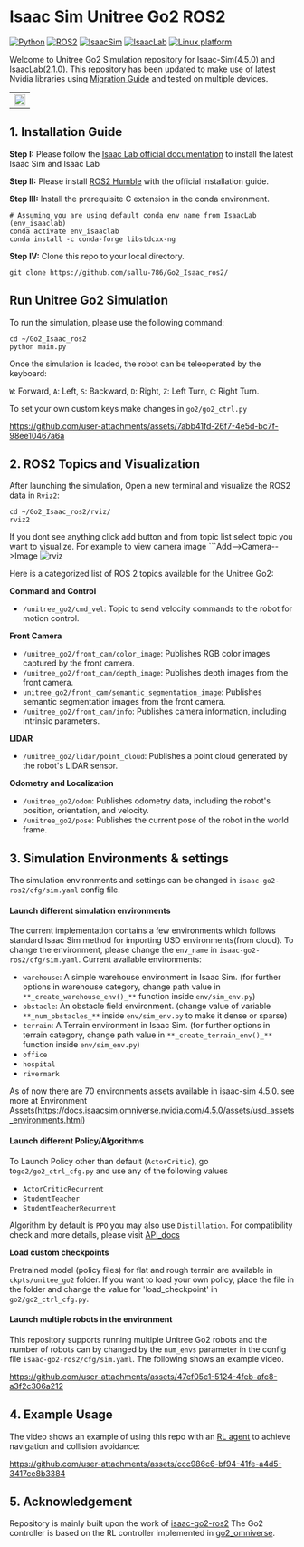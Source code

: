 #  Isaac Sim Unitree Go2 ROS2
[![Python](https://img.shields.io/badge/python-3.10-blue.svg)](https://docs.python.org/3/whatsnew/3.10.html)
[![ROS2](https://img.shields.io/badge/ROS2-Humble-orange.svg)](https://docs.ros.org/en/humble/index.html)
[![IsaacSim](https://img.shields.io/badge/IsaacSim-4.5.0-red.svg)](https://docs.isaacsim.omniverse.nvidia.com/4.5.0/index.html)
[![IsaacLab](https://img.shields.io/badge/IsaacLab-2.1.0-purple.svg)](https://isaac-sim.github.io/IsaacLab/main/index.html)
[![Linux platform](https://img.shields.io/badge/platform-Ubuntu--22.04-green.svg)](https://releases.ubuntu.com/22.04/)

Welcome to Unitree Go2 Simulation repository for Isaac-Sim(4.5.0) and IsaacLab(2.1.0). This repository has been updated to make use of latest Nvidia libraries using [Migration Guide](https://isaac-sim.github.io/IsaacLab/main/source/migration/migrating_from_orbit.html) and tested on multiple devices. 

<table>
  <tr>
    <td><img src="media/sim-demo2.gif" style="width: 100%;"></td>
  </tr>
</table>


## 1. Installation Guide
**Step I:** Please follow the [Isaac Lab official documentation](https://isaac-sim.github.io/IsaacLab/main/source/setup/installation/index.html) to install the latest Isaac Sim and Isaac Lab

**Step II:** Please install [ROS2 Humble](https://docs.ros.org/en/humble/index.html) with the official installation guide.

**Step III:** Install the prerequisite C extension in the conda environment.
```
# Assuming you are using default conda env name from IsaacLab (env_isaaclab)
conda activate env_isaaclab     
conda install -c conda-forge libstdcxx-ng
```

**Step IV:** Clone this repo to your local directory.
```
git clone https://github.com/sallu-786/Go2_Isaac_ros2/
```

## Run Unitree Go2 Simulation 
To run the simulation, please use the following command:
```
cd ~/Go2_Isaac_ros2
python main.py
```
Once the simulation is loaded, the robot can be teleoperated by the keyboard:

```W```: Forward, ```A```: Left, ```S```: Backward, ```D```: Right, ```Z```: Left Turn, ```C```: Right Turn.

To set your own custom keys make changes in ```go2/go2_ctrl.py``` 

https://github.com/user-attachments/assets/7abb41fd-26f7-4e5d-bc7f-98ee10467a6a


## 2. ROS2 Topics and Visualization
After launching the simulation, Open a new terminal and visualize the ROS2 data in ```Rviz2```:
```
cd ~/Go2_Isaac_ros2/rviz/
rviz2
```
If you dont see anything click add button and from topic list select topic you want to visualize. For example to view camera image ```Add-->Camera-->Image
![rviz](https://github.com/user-attachments/assets/946b6a31-b52a-4153-b337-846087fc2b7d)

Here is a categorized list of ROS 2 topics available for the Unitree Go2:

**Command and Control**  
- `/unitree_go2/cmd_vel`:  Topic to send velocity commands to the robot for motion control.

**Front Camera**  
- `/unitree_go2/front_cam/color_image`: Publishes RGB color images captured by the front camera.
- `/unitree_go2/front_cam/depth_image`: Publishes depth images from the front camera.
- `unitree_go2/front_cam/semantic_segmentation_image`: Publishes semantic segmentation images from the front camera.
- `/unitree_go2/front_cam/info`: Publishes camera information, including intrinsic parameters.

**LIDAR**  
- `/unitree_go2/lidar/point_cloud`:  Publishes a point cloud generated by the robot's LIDAR sensor.

**Odometry and Localization**  
- `/unitree_go2/odom`:  Publishes odometry data, including the robot's position, orientation, and velocity.
- `/unitree_go2/pose`:  Publishes the current pose of the robot in the world frame.


## 3. Simulation Environments & settings
The simulation environments and settings can be changed in ```isaac-go2-ros2/cfg/sim.yaml``` config file. 

#### Launch different simulation environments
The current implementation contains a few environments which follows standard Isaac Sim method for importing USD environments(from cloud). To change the environment, please change the ```env_name``` in  ```isaac-go2-ros2/cfg/sim.yaml```. Current available environments:
- ```warehouse```: A simple warehouse environment in Isaac Sim. (for further options in warehouse category, change path value in ```**_create_warehouse_env()_**``` function inside ```env/sim_env.py```)
- ```obstacle```: An obstacle field environment.  (change value of variable ```**_num_obstacles_**``` inside ```env/sim_env.py``` to make it dense or sparse)
- ```terrain```: A Terrain environment in Isaac Sim. (for further options in terrain category, change path value in ```**_create_terrain_env()_**``` function inside ```env/sim_env.py```)
- ```office```
- ```hospital```
- ```rivermark```

As of now there are 70 environments assets available in isaac-sim 4.5.0. see more at Environment Assets(https://docs.isaacsim.omniverse.nvidia.com/4.5.0/assets/usd_assets_environments.html)
  
#### Launch different Policy/Algorithms 
To Launch Policy other than default (```ActorCritic```), go to```go2/go2_ctrl_cfg.py``` and use any of the following values 
  - ```ActorCriticRecurrent```
  - ```StudentTeacher```
  - ```StudentTeacherRecurrent```

Algorithm by default is ```PPO``` you may also use ```Distillation```. For compatibility check and more details, please visit [API_docs](https://isaac-sim.github.io/IsaacLab/main/source/api/lab_rl/isaaclab_rl.html)

**Load custom checkpoints**

Pretrained model (policy files) for flat and rough terrain are available in ```ckpts/unitee_go2``` folder. If you want to load your own policy, place the file in the folder and change the value for 'load_checkpoint' in ```go2/go2_ctrl_cfg.py```.

#### Launch multiple robots in the environment
This repository supports running multiple Unitree Go2 robots and the number of robots can by changed by the ```num_envs``` parameter in the config file ```isaac-go2-ros2/cfg/sim.yaml```. The following shows an example video.

https://github.com/user-attachments/assets/47ef05c1-5124-4feb-afc8-a3f2c306a212


## 4. Example Usage
The video shows an example of using this repo with an [RL agent](https://github.com/Zhefan-Xu/NavRL) to achieve navigation and collision avoidance:


https://github.com/user-attachments/assets/ccc986c6-bf94-41fe-a4d5-3417ce8b3384

## 5. Acknowledgement
Repository is mainly built upon the work of [isaac-go2-ros2](https://github.com/Zhefan-Xu/isaac-go2-ros2)
The Go2 controller is based on the RL controller implemented in [go2_omniverse](https://github.com/abizovnuralem/go2_omniverse).
